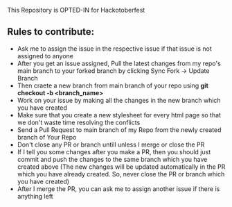 This Repository is OPTED-IN for Hackotoberfest

## Rules to contribute:
- Ask me to assign the issue in the respective issue if that issue is not assigned to anyone
- After you get an issue assigned, Pull the latest changes from my repo's main branch to your forked branch by clicking Sync Fork -> Update Branch
- Then craete a new branch from main branch of your repo using **git checkout -b <branch_name>**
- Work on your issue by making all the changes in the new branch which you have created
- Make sure that you create a new stylesheet for every html page so that we don't waste time resolving the conflicts
- Send a Pull Request to main branch of my Repo from the newly created branch of Your Repo
- Don't close any PR or branch untill unless I merge or close the PR 
- If I tell you some changes after you make a PR, then you should just commit and push the changes to the same branch which you have created above (The new changes will be updated automatically in the PR which you have already created. So, never close the PR or branch which you have created)
- After I merge the PR, you can ask me to assign another issue if there is anything left
